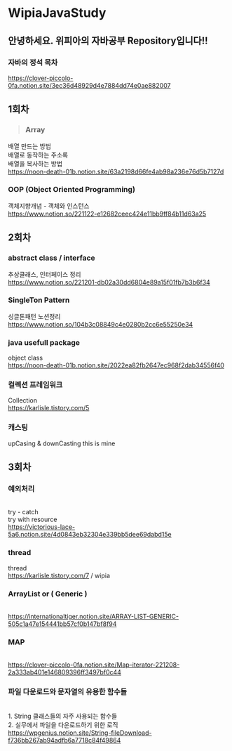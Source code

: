 # WipiaJavaStudy

## 안녕하세요. 위피아의 자바공부 Repository입니다!! 
### 자바의 정석 목차
https://clover-piccolo-0fa.notion.site/3ec36d48929d4e7884dd74e0ae882007 


## 1회차

> ### Array
배열 만드는 방법
</br> 배열로 동작하는 주소록
</br> 배열을 복사하는 방법
</br>https://noon-death-01b.notion.site/63a2198d66fe4ab98a236e76d5b7127d

### OOP (Object Oriented Programming)
객체지향개념 - 객체와 인스턴스
<br>https://www.notion.so/221122-e12682ceec424e11bb9ff84b11d63a25


## 2회차

### abstract class / interface
추상클래스, 인터페이스 정리
<br>https://www.notion.so/221201-db02a30dd6804e89a15f01fb7b3b6f34


### SingleTon Pattern
싱글톤패턴 노션정리
</br>https://www.notion.so/104b3c08849c4e0280b2cc6e55250e34


### java usefull package
object class
</br>https://noon-death-01b.notion.site/2022ea82fb2647ec968f2dab34556f40

### 컬렉션 프레임워크
Collection
</br>https://karlisle.tistory.com/5

### 캐스팅
upCasing & downCasting
this is mine


## 3회차

### 예외처리
</br> try - catch
</br> try with resource
</br> https://victorious-lace-5a6.notion.site/4d0843eb32304e339bb5dee69dabd15e

### thread
thread
</br> https://karlisle.tistory.com/7 / wipia

### ArrayList or ( Generic )
</br> https://internationaltiger.notion.site/ARRAY-LIST-GENERIC-505c1a47e154441bb57cf0b147bf8f94

### MAP
</br> https://clover-piccolo-0fa.notion.site/Map-iterator-221208-2a333ab401e146809396ff3497bf0c44


### 파일 다운로드와 문자열의 유용한 함수들
</br>1. String 클래스들의 자주 사용되는 함수들
</br>2. 실무에서 파일을 다운로드하기 위한 로직
</br>https://wpgenius.notion.site/String-fileDownload-f736bb267ab94adfb6a7718c84f49864


#

